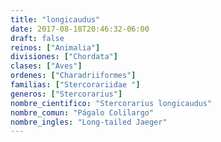 ```yaml
---
title: "longicaudus"
date: 2017-08-18T20:46:32-06:00
draft: false
reinos: ["Animalia"]
divisiones: ["Chordata"]
clases: ["Aves"]
ordenes: ["Charadriiformes"]
familias: ["Stercorariidae "]
generos: ["Stercorarius"]
nombre_cientifico: "Stercorarius longicaudus"
nombre_comun: "Págalo Colilargo"
nombre_ingles: "Long-tailed Jaeger"
---
```

